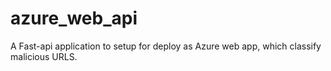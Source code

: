 # azure_web_api

A Fast-api application to setup for deploy as Azure web app, which classify malicious URLS.
